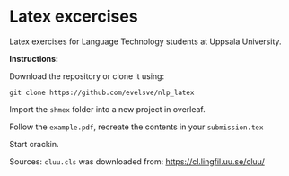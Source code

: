 # Latex excercises
Latex exercises for Language Technology students at Uppsala University.

**Instructions:**


Download the repository or clone it using:

`git clone https://github.com/evelsve/nlp_latex`

Import the `shmex` folder into a new project in overleaf.

Follow the `example.pdf`, recreate the contents in your `submission.tex`

Start crackin.

Sources:
`cluu.cls` was downloaded from: https://cl.lingfil.uu.se/cluu/


